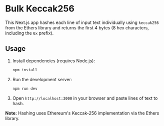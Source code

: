 # Bulk Keccak256

This Next.js app hashes each line of input text individually using `keccak256`
from the Ethers library and returns the first 4 bytes (8 hex characters, including the `0x` prefix).

## Usage

1. Install dependencies (requires Node.js):
   ```bash
   npm install
   ```
2. Run the development server:
   ```bash
   npm run dev
   ```
3. Open `http://localhost:3000` in your browser and paste lines of text to hash.

**Note:** Hashing uses Ethereum's Keccak-256 implementation via the Ethers library.
